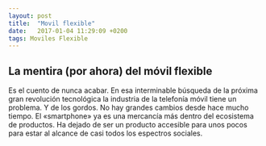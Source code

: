```yaml
---
layout: post
title:  "Movil flexible"
date:   2017-01-04 11:29:09 +0200
tags: Moviles Flexible
---
```


## La mentira (por ahora) del móvil flexible

Es el cuento de nunca acabar. En esa interminable búsqueda de la próxima 
gran revolución tecnológica la industria de la telefonía móvil tiene un 
problema. Y de los gordos. No hay grandes cambios desde hace mucho 
tiempo. El «smartphone» ya es una mercancía más dentro del ecosistema 
de productos. Ha dejado de ser un producto accesible para unos pocos 
para estar al alcance de casi todos los espectros sociales. 
